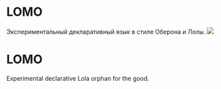 # LOMO
Экспериментальный декларативный язык в стиле Оберона и Лолы.
![](http://i.imgur.com/zt4tuUI.png)
# LOMO
Experimental declarative Lola orphan for the good.

